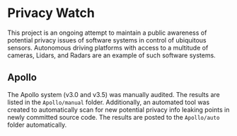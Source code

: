 # Privacy Watch

This project is an ongoing attempt to maintain a public awareness of potential privacy issues of software systems in control of ubiquitous sensors. Autonomous driving platforms with access to a multitude of cameras, Lidars, and Radars are an example of such software systems.

## Apollo

The Apollo system (v3.0 and v3.5) was manually audited. The results are listed in the `Apollo/manual` folder. Additionally, an automated tool was created to automatically scan for new potential privacy info leaking points in newly committed source code. The results are posted to the `Apollo/auto` folder automatically.